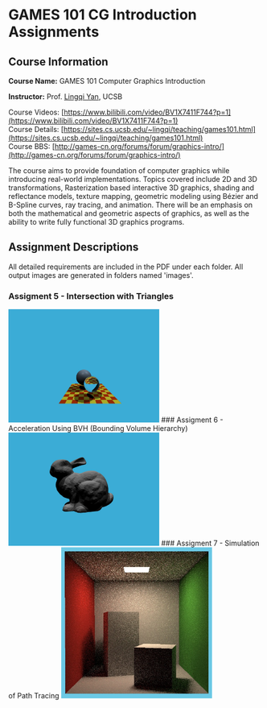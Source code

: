 # GAMES 101 CG Introduction Assignments

## Course Information

**Course Name:** GAMES 101 Computer Graphics Introduction

**Instructor:** Prof. [Lingqi Yan](https://sites.cs.ucsb.edu/~lingqi/#), UCSB

Course Videos: [https://www.bilibili.com/video/BV1X7411F744?p=1](https://www.bilibili.com/video/BV1X7411F744?p=1)  
Course Details: [https://sites.cs.ucsb.edu/~lingqi/teaching/games101.html](https://sites.cs.ucsb.edu/~lingqi/teaching/games101.html)  
Course BBS: [http://games-cn.org/forums/forum/graphics-intro/](http://games-cn.org/forums/forum/graphics-intro/)  

The course aims to provide foundation of computer graphics while introducing real-world implementations. Topics covered include 2D and 3D transformations, Rasterization based interactive 3D graphics, shading and reflectance models, texture mapping, geometric modeling using Bézier and B-Spline curves, ray tracing, and animation. There will be an emphasis on both the mathematical and geometric aspects of graphics, as well as the ability to write fully functional 3D graphics programs.

## Assignment Descriptions

All detailed requirements are included in the PDF under each folder.
All output images are generated in folders named 'images'.

### Assigment 5 - Intersection with Triangles  
<img src="Assignment5/result.jpg" width="300"> 
### Assigment 6 - Acceleration Using BVH (Bounding Volume Hierarchy)  
<img src="Assignment6/result.jpg" width="300">  
### Assigment 7 - Simulation of Path Tracing  
<img src="Assignment7/result.jpg" width="300">  
